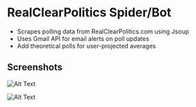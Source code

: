# RealClearPolitics Spider/Bot

- Scrapes polling data from RealClearPolitics.com using Jsoup
- Uses Gmail API for email alerts on poll updates
- Add theoretical polls for user-projected averages
  
## Screenshots
![Alt Text](https://images2.imgbox.com/7e/ca/VmbhViDw_o.png)  
  
![Alt Text](https://images2.imgbox.com/80/3b/SyoiEyEV_o.png)  
